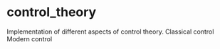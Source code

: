 # control_theory
Implementation of different aspects of control theory.
Classical control
Modern control

